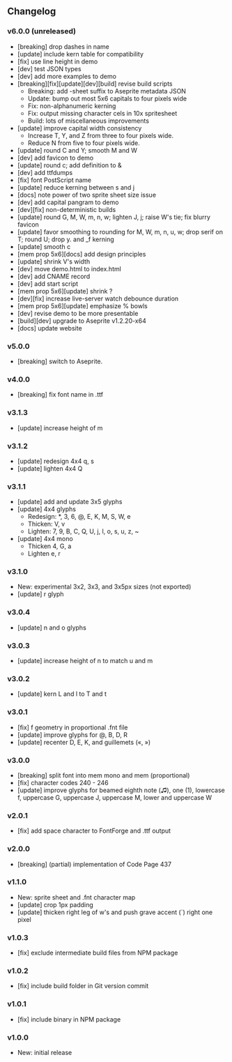 ## Changelog

### v6.0.0 (unreleased)
- \[breaking\] drop dashes in name
- \[update\] include kern table for compatibility
- \[fix\] use line height in demo
- \[dev\] test JSON types
- \[dev\] add more examples to demo
- \[breaking\]\[fix\]\[update\]\[dev\]\[build\] revise build scripts
  - Breaking: add -sheet suffix to Aseprite metadata JSON
  - Update: bump out most 5x6 capitals to four pixels wide
  - Fix: non-alphanumeric kerning
  - Fix: output missing character cels in 10x spritesheet
  - Build: lots of miscellaneous improvements
- \[update\] improve capital width consistency
  - Increase T, Y, and Z from three to four pixels wide.
  - Reduce N from five to four pixels wide.
- \[update\] round C and Y; smooth M and W
- \[dev\] add favicon to demo
- \[update\] round c; add definition to &
- \[dev\] add ttfdumps
- \[fix\] font PostScript name
- \[update\] reduce kerning between s and j
- \[docs\] note power of two sprite sheet size issue
- \[dev\] add capital pangram to demo
- \[dev\]\[fix\] non-deterministic builds
- \[update\] round G, M, W, m, n, w; lighten J, j; raise W's tie; fix blurry favicon
- \[update\] favor smoothing to rounding for M, W, m, n, u, w; drop serif on T; round U; drop y. and _f kerning
- \[update\] smooth c
- \[mem prop 5x6\]\[docs\] add design principles
- \[update\] shrink V's width
- \[dev\] move demo.html to index.html
- \[dev\] add CNAME record
- \[dev\] add start script
- \[mem prop 5x6\]\[update\] shrink ?
- \[dev\]\[fix\] increase live-server watch debounce duration
- \[mem prop 5x6\]\[update\] emphasize % bowls
- \[dev\] revise demo to be more presentable
- \[build\]\[dev\] upgrade to Aseprite v1.2.20-x64
- \[docs\] update website

### v5.0.0
- \[breaking\] switch to Aseprite.

### v4.0.0
- \[breaking\] fix font name in .ttf

### v3.1.3
- \[update\] increase height of m

### v3.1.2
- \[update\] redesign 4x4 q, s
- \[update\] lighten 4x4 Q

### v3.1.1
- \[update\] add and update 3x5 glyphs
- \[update\] 4x4 glyphs
  - Redesign: \*, 3, 6, @, E, K, M, S, W, e
  - Thicken: V, v
  - Lighten: 7, 9, B, C, Q, U, j, l, o, s, u, z, ~
- \[update\] 4x4 mono
  - Thicken 4, G, a
  - Lighten e, r

### v3.1.0
- New: experimental 3x2, 3x3, and 3x5px sizes (not exported)
- \[update\] r glyph

### v3.0.4
- \[update\] n and o glyphs

### v3.0.3
- \[update\] increase height of n to match u and m

### v3.0.2
- \[update\] kern L and l to T and t

### v3.0.1
- \[fix\] f geometry in proportional .fnt file
- \[update\] improve glyphs for @, B, D, R
- \[update\] recenter D, E, K, and guillemets («, »)

### v3.0.0
- \[breaking\] split font into mem mono and mem (proportional)
- \[fix\] character codes 240 - 246
- \[update\] improve glyphs for beamed eighth note (♫), one (1), lowercase f,
  uppercase G, uppercase J, uppercase M, lower and uppercase W

### v2.0.1
- \[fix\] add space character to FontForge and .ttf output

### v2.0.0
- \[breaking\] (partial) implementation of Code Page 437

### v1.1.0
- New: sprite sheet and .fnt character map
- \[update\] crop 1px padding
- \[update\] thicken right leg of w's and push grave accent (`) right one pixel

### v1.0.3
- \[fix\] exclude intermediate build files from NPM package

### v1.0.2
- \[fix\] include build folder in Git version commit

### v1.0.1
- \[fix\] include binary in NPM package

### v1.0.0
- New: initial release

